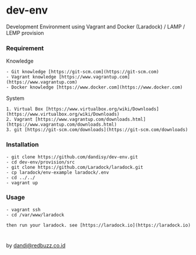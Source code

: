 # dev-env
Development Environment using Vagrant and Docker (Laradock) / LAMP / LEMP provision

### Requirement

Knowledge

    - Git knowledge [https://git-scm.com](https://git-scm.com)
    - Vagrant knowledge [https://www.vagrantup.com](https://www.vagrantup.com)
    - Docker knowledge [https://www.docker.com](https://www.docker.com)

System

    1. Virtual Box [https://www.virtualbox.org/wiki/Downloads](https://www.virtualbox.org/wiki/Downloads)
    2. Vagrant [https://www.vagrantup.com/downloads.html](https://www.vagrantup.com/downloads.html)
    3. git [https://git-scm.com/downloads](https://git-scm.com/downloads)

### Installation

    - git clone https://github.com/dandisy/dev-env.git
    - cd dev-env/provision/src
    - git clone https://github.com/Laradock/laradock.git
    - cp laradock/env-example laradock/.env
    - cd ../../
    - vagrant up

### Usage

    - vagrant ssh
    - cd /var/www/laradock

    then run your laradock. see [https://laradock.io](https://laradock.io)


#
by dandi@redbuzz.co.id

